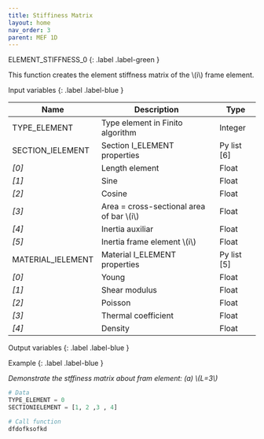 ```yaml
---
title: Stiffiness Matrix
layout: home
nav_order: 3
parent: MEF 1D
---
```


<!--Don't delete this script-->
<script src = "https://polyfill.io/v3/polyfill.min.js?features=es6"></script>
<script id = "MathJax-script" async src="https://cdn.jsdelivr.net/npm/mathjax@3/es5/tex-mml-chtml.js"></script>
<!--Don't delete this script-->

ELEMENT_STIFFNESS_0
{: .label .label-green }

<p align = "justify">
This function creates the element stiffness matrix of the \(i\) frame element.
</p>

Input variables
{: .label .label-blue }

<table style = "width:100%">
    <thead>
      <tr>
        <th>Name</th>
        <th>Description</th>
        <th>Type</th>
      </tr>
    </thead>
    <tr>
        <td>TYPE_ELEMENT</td>
        <td>Type element in Finito algorithm</td>
        <td>Integer</td>
    </tr>
    <tr>
        <td>SECTION_IELEMENT</td>
        <td>Section I_ELEMENT properties</td>
        <td>Py list [6]</td>
    </tr>  
    <tr>
        <td><i>[0]</i></td>
        <td>Length element</td>
        <td>Float</td>
    </tr>  
    <tr>
        <td><i>[1]</i></td>
        <td>Sine</td>
        <td>Float</td>
    </tr>
    <tr>
        <td><i>[2]</i></td>
        <td>Cosine</td>
        <td>Float</td>
    </tr>  
    <tr>
        <td><i>[3]</i></td>
        <td>Area = cross-sectional area of bar \(i\) </td>
        <td>Float</td>
    </tr>
    <tr>
        <td><i>[4]</i></td>
        <td>Inertia auxiliar</td>
        <td>Float</td>
    </tr>
    <tr>
        <td><i>[5]</i></td>
        <td>Inertia frame element \(i\) </td>
        <td>Float</td>
    </tr>        
    <tr>
        <td>MATERIAL_IELEMENT</td>
        <td>Material I_ELEMENT properties</td>
        <td>Py list [5]</td>
    </tr>  
    <tr>
        <td><i>[0]</i></td>
        <td>Young</td>
        <td>Float</td>
    </tr>  
    <tr>
        <td><i>[1]</i></td>
        <td>Shear modulus</td>
        <td>Float</td>
    </tr>
    <tr>
        <td><i>[2]</i></td>
        <td>Poisson</td>
        <td>Float</td>
    </tr>  
    <tr>
        <td><i>[3]</i></td>
        <td>Thermal coefficient</td>
        <td>Float</td>
    </tr>
    <tr>
        <td><i>[4]</i></td>
        <td>Density</td>
        <td>Float</td>
    </tr>


</table>

Output variables
{: .label .label-blue }


Example
{: .label .label-blue }

<p align = "justify"><i>Demonstrate the stffiness matrix about fram element: (a) \(L=3\)</i></p>

```python
# Data
TYPE_ELEMENT = 0
SECTIONIELEMENT = [1, 2 ,3 , 4]

# Call function
dfdofksofkd
```

```shell


```